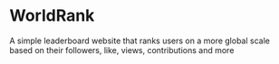 # WorldRank
A simple leaderboard website that ranks users on a more global scale based on their followers, like, views,  contributions and more
